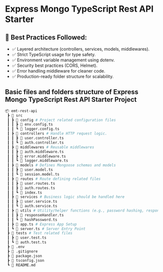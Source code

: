 # Express Mongo TypeScript Rest API Starter

## 🚀 Best Practices Followed:

- ✅ Layered architecture (controllers, services, models, middlewares).
- ✅ Strict TypeScript usage for type safety.
- ✅ Environment variable management using dotenv.
- ✅ Security best practices (CORS, Helmet).
- ✅ Error handling middleware for cleaner code.
- ✅ Production-ready folder structure for scalability.

## Basic files and folders structure of Express Mongo TypeScript Rest API Starter Project

```bash
📦 emt-rest-api
 ┣ 📂 src
 ┃ ┣ 📂 config # Project related configuration files
 ┃ ┃ ┣ 📜 env.config.ts
 ┃ ┃ ┗ 📜 logger.config.ts
 ┃ ┣ 📂 controllers # Handle HTTP request logic.
 ┃ ┃ ┣ 📜 user.controller.ts
 ┃ ┃ ┗ 📜 auth.controller.ts
 ┃ ┣ 📂 middlewares # Reusable middlewares
 ┃ ┃ ┣ 📜 auth.middleware.ts
 ┃ ┃ ┣ 📜 error.middleware.ts
 ┃ ┃ ┗ 📜 logger.middleware.ts
 ┃ ┣ 📂 models # Defines Mongoose schemas and models
 ┃ ┃ ┣ 📜 user.model.ts
 ┃ ┃ ┗ 📜 session.model.ts
 ┃ ┣ 📂 routes # Route defining related files
 ┃ ┃ ┣ 📜 user.routes.ts
 ┃ ┃ ┣ 📜 auth.routes.ts
 ┃ ┃ ┗ 📜 index.ts
 ┃ ┣ 📂 services # Business logic should be handled here
 ┃ ┃ ┣ 📜 user.service.ts
 ┃ ┃ ┗ 📜 auth.service.ts
 ┃ ┣ 📂 utils # Utility/helper functions (e.g., password hashing, response formatting).
 ┃ ┃ ┣ 📜 responseHandler.ts
 ┃ ┃ ┗ 📜 hashPassword.ts
 ┃ ┣ 📜 app.ts # Express App Setup
 ┃ ┗ 📜 server.ts # Server Entry Point
 ┣ 📂 tests # Test related files
 ┃ ┣ 📜 user.test.ts
 ┃ ┗ 📜 auth.test.ts
 ┣ 📜 .env
 ┣ 📜 .gitignore
 ┣ 📜 package.json
 ┣ 📜 tsconfig.json
 ┗ 📜 README.md
```
